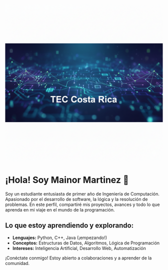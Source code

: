 <p align="center">
  <img src="imagen baner.png" alt="Banner: Future Engineer, Computer Engineering | First Year" width="800" />
</p>

# ¡Hola! Soy Mainor Martinez 👋

Soy un estudiante entusiasta de primer año de Ingeniería de Computación. Apasionado por el desarrollo de software, la lógica y la resolución de problemas. En este perfil, compartiré mis proyectos, avances y todo lo que aprenda en mi viaje en el mundo de la programación.

## Lo que estoy aprendiendo y explorando:
- **Lenguajes:** Python, C++, Java (¡empezando!)
- **Conceptos:** Estructuras de Datos, Algoritmos, Lógica de Programación
- **Intereses:** Inteligencia Artificial, Desarrollo Web, Automatización

¡Conéctate conmigo! Estoy abierto a colaboraciones y a aprender de la comunidad.
